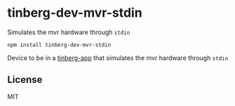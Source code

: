 # tinberg-dev-mvr-stdin
Simulates the mvr hardware through `stdin`

```
npm install tinberg-dev-mvr-stdin
```

Device to be in a [tinberg-app](https://github.com/sofroniewn/tinberg-app) that simulates the mvr hardware through `stdin`

## License
MIT
